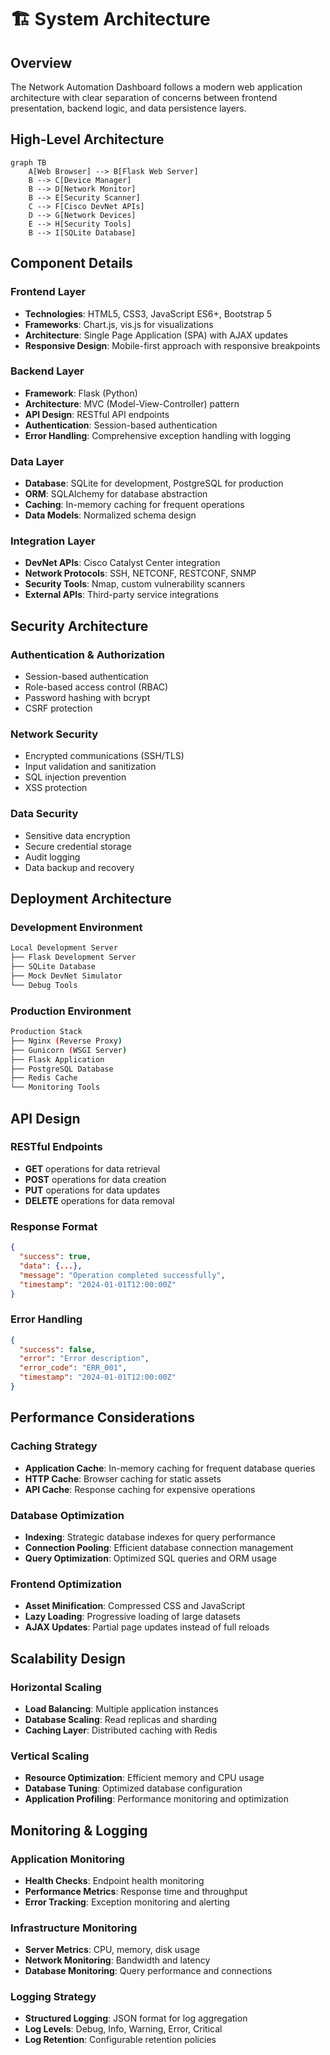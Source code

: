 # 🏗️ System Architecture

## Overview
The Network Automation Dashboard follows a modern web application architecture with clear separation of concerns between frontend presentation, backend logic, and data persistence layers.

## High-Level Architecture

```mermaid
graph TB
    A[Web Browser] --> B[Flask Web Server]
    B --> C[Device Manager]
    B --> D[Network Monitor] 
    B --> E[Security Scanner]
    C --> F[Cisco DevNet APIs]
    D --> G[Network Devices]
    E --> H[Security Tools]
    B --> I[SQLite Database]
```

## Component Details

### Frontend Layer
- **Technologies**: HTML5, CSS3, JavaScript ES6+, Bootstrap 5
- **Frameworks**: Chart.js, vis.js for visualizations
- **Architecture**: Single Page Application (SPA) with AJAX updates
- **Responsive Design**: Mobile-first approach with responsive breakpoints

### Backend Layer
- **Framework**: Flask (Python)
- **Architecture**: MVC (Model-View-Controller) pattern
- **API Design**: RESTful API endpoints
- **Authentication**: Session-based authentication
- **Error Handling**: Comprehensive exception handling with logging

### Data Layer
- **Database**: SQLite for development, PostgreSQL for production
- **ORM**: SQLAlchemy for database abstraction
- **Caching**: In-memory caching for frequent operations
- **Data Models**: Normalized schema design

### Integration Layer
- **DevNet APIs**: Cisco Catalyst Center integration
- **Network Protocols**: SSH, NETCONF, RESTCONF, SNMP
- **Security Tools**: Nmap, custom vulnerability scanners
- **External APIs**: Third-party service integrations

## Security Architecture

### Authentication & Authorization
- Session-based authentication
- Role-based access control (RBAC)
- Password hashing with bcrypt
- CSRF protection

### Network Security
- Encrypted communications (SSH/TLS)
- Input validation and sanitization
- SQL injection prevention
- XSS protection

### Data Security
- Sensitive data encryption
- Secure credential storage
- Audit logging
- Data backup and recovery

## Deployment Architecture

### Development Environment
```bash
Local Development Server
├── Flask Development Server
├── SQLite Database
├── Mock DevNet Simulator
└── Debug Tools
```

### Production Environment
```bash
Production Stack
├── Nginx (Reverse Proxy)
├── Gunicorn (WSGI Server)
├── Flask Application
├── PostgreSQL Database
├── Redis Cache
└── Monitoring Tools
```

## API Design

### RESTful Endpoints
- **GET** operations for data retrieval
- **POST** operations for data creation
- **PUT** operations for data updates
- **DELETE** operations for data removal

### Response Format
```json
{
  "success": true,
  "data": {...},
  "message": "Operation completed successfully",
  "timestamp": "2024-01-01T12:00:00Z"
}
```

### Error Handling
```json
{
  "success": false,
  "error": "Error description",
  "error_code": "ERR_001",
  "timestamp": "2024-01-01T12:00:00Z"
}
```

## Performance Considerations

### Caching Strategy
- **Application Cache**: In-memory caching for frequent database queries
- **HTTP Cache**: Browser caching for static assets
- **API Cache**: Response caching for expensive operations

### Database Optimization
- **Indexing**: Strategic database indexes for query performance
- **Connection Pooling**: Efficient database connection management
- **Query Optimization**: Optimized SQL queries and ORM usage

### Frontend Optimization
- **Asset Minification**: Compressed CSS and JavaScript
- **Lazy Loading**: Progressive loading of large datasets
- **AJAX Updates**: Partial page updates instead of full reloads

## Scalability Design

### Horizontal Scaling
- **Load Balancing**: Multiple application instances
- **Database Scaling**: Read replicas and sharding
- **Caching Layer**: Distributed caching with Redis

### Vertical Scaling
- **Resource Optimization**: Efficient memory and CPU usage
- **Database Tuning**: Optimized database configuration
- **Application Profiling**: Performance monitoring and optimization

## Monitoring & Logging

### Application Monitoring
- **Health Checks**: Endpoint health monitoring
- **Performance Metrics**: Response time and throughput
- **Error Tracking**: Exception monitoring and alerting

### Infrastructure Monitoring
- **Server Metrics**: CPU, memory, disk usage
- **Network Monitoring**: Bandwidth and latency
- **Database Monitoring**: Query performance and connections

### Logging Strategy
- **Structured Logging**: JSON format for log aggregation
- **Log Levels**: Debug, Info, Warning, Error, Critical
- **Log Retention**: Configurable retention policies